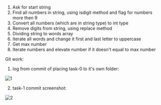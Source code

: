1. Ask for start string
2. Find all numbers in string, using isdigit method and flag for numbers more then 9
3. Convert all numbers (which are in string type) to int type
4. Remove digits from string, using replace method
5. Dividing string to words array
6. Iterate all words and change it first and last letter to uppercase
7. Get max number
8. Iterate numbers and elevate number if it doesn't equal to max number

Git work:

1) log from commit of placing task-0 to it's own folder:

![1](https://user-images.githubusercontent.com/43368212/124369236-54adf080-dc72-11eb-9ae8-0be2ce3ab419.png)

2) task-1 commit screenshot:

![2](https://user-images.githubusercontent.com/43368212/124369263-8c1c9d00-dc72-11eb-9d00-02d8b6f605b9.png)
